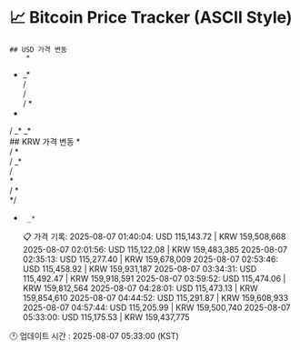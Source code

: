 # 📈 Bitcoin Price Tracker (ASCII Style)
    ## USD 가격 변동 
        *     
   * _*   
  /       
  /       
  /    *  
  *       
 /      _*
_*        
    ## KRW 가격 변동
       *      
  / *     
  /  _*   
  /       
  *       
 /     *  
*/        
 *      _*
    📋 가격 기록:
    2025-08-07 01:40:04: USD 115,143.72 | KRW 159,508,668
2025-08-07 02:01:56: USD 115,122.08 | KRW 159,483,385
2025-08-07 02:35:13: USD 115,277.40 | KRW 159,678,009
2025-08-07 02:53:46: USD 115,458.92 | KRW 159,931,187
2025-08-07 03:34:31: USD 115,492.47 | KRW 159,918,591
2025-08-07 03:59:52: USD 115,474.06 | KRW 159,812,564
2025-08-07 04:28:01: USD 115,473.13 | KRW 159,854,610
2025-08-07 04:44:52: USD 115,291.87 | KRW 159,608,933
2025-08-07 04:57:44: USD 115,205.99 | KRW 159,500,740
2025-08-07 05:33:00: USD 115,175.53 | KRW 159,437,775
    
🕐 업데이트 시간 : 2025-08-07 05:33:00 (KST)
